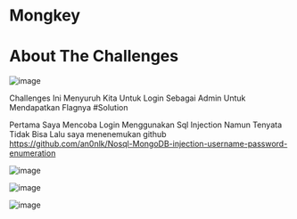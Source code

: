 
# Mongkey 

# About The Challenges 
![image](https://github.com/LoyaltyDev11/Foresty-Hacker-Class---Write-Up/assets/89003654/241fd8cb-9ee3-413a-aabf-ee5abc5711ae)

Challenges Ini Menyuruh Kita Untuk Login Sebagai Admin Untuk Mendapatkan Flagnya 
#Solution

Pertama Saya Mencoba Login Menggunakan Sql Injection Namun Tenyata Tidak Bisa Lalu saya menenemukan github 
https://github.com/an0nlk/Nosql-MongoDB-injection-username-password-enumeration

![image](https://github.com/LoyaltyDev11/Foresty-Hacker-Class---Write-Up/assets/89003654/2beffe80-afdc-4a4f-adf0-693d74323a63)

![image](https://github.com/LoyaltyDev11/Foresty-Hacker-Class---Write-Up/assets/89003654/0f2f8100-5674-40e4-a8bd-56d8c5102174)

![image](https://github.com/LoyaltyDev11/Foresty-Hacker-Class---Write-Up/assets/89003654/067a5a3e-1f14-4382-8d7a-767055785644)


